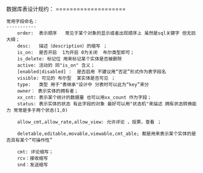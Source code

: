 数据库表设计规约：
    ====================



    常用字段命名：
    -----------
        order:  表示顺序   常见于某个对象的显示或者出现顺序上 虽然是sql关键字 但无妨大碍；
        desc:   描述（description）的缩写 ；
        is_on:  是否开启  1为开启 0为关闭  布尔类型即可；
        is_delete: 标记位 用来标记某个实体是否被删除
        active: 活动的 同"is_on" 含义；
        [enabled|disabled] :  是否启用 不建议用“否定”形式作为表字段名
        visible: 可见的 布尔型  某实体是否可见 ；
        type:   类型 用于"表继承"设计中 分表时可以此为“key”来分
        owner： 表示实体的拥有者；
        xx_cnt: 表示某个统计的数据量 也可以用xx_count 作为字段；
        status: 表示实体的状态 有此字段的对象 最好可以用"状态机"来描述 拥有状态转换能力 常常是多于两个状态(1,0)

        allow_cmt,allow_rate,allow_view: 允许评论 ，投票，查看 ；

        deletable,editable,movable,viewable,cmt_able; 都是用来表示某个实体的是否具有某个“可操作性”

        cmt: 评论缩写；
        rcv：接收缩写
        snd：发送缩写